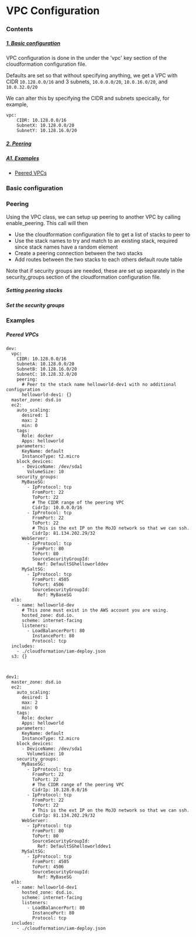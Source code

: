 # VPC Configuration

### Contents

##### [1. Basic configuration](#basic-configuration)

VPC configuration is done in the under the 'vpc' key section of the cloudformation configuration file.

Defaults are set so that without specifying anything, we get a VPC with CIDR `10.128.0.0/16` and 3 subnets, `10.0.0.0/20`, `10.0.16.0/20`, and `10.0.32.0/20`

We can alter this by specifying the CIDR and subnets specically, for example,

	vpc:
	    CIDR: 10.128.0.0/16
	    SubnetX: 10.128.0.0/20
	    SubnetY: 10.128.16.0/20

##### [2. Peering](#peering)

##### [A1. Examples](#examples)

* [Peered VPCs](#peered-vpcs)

### Basic configuration 


### Peering

Using the VPC class, we can setup up peering to another VPC by calling enable_peering. This call will then

* Use the cloudformation configuration file to get a list of stacks to peer to
* Use the stack names to try and match to an existing stack, required since stack names have a random element
* Create a peering connection between the two stacks
* Add routes between the two stacks to each others default route table

Note that if security groups are needed, these are set up separately in the security_groups section of the cloudformation configuration file.

##### Setting peering stacks

##### Set the security groups

### Examples

##### Peered VPCs

	dev:
	  vpc:
	    CIDR: 10.128.0.0/16
	    SubnetA: 10.128.0.0/20
	    SubnetB: 10.128.16.0/20
	    SubnetC: 10.128.32.0/20
	    peering:
	      # Peer to the stack name helloworld-dev1 with no additional configuration
	      helloworld-dev1: {}
	  master_zone: dsd.io
	  ec2:
	    auto_scaling:
	      desired: 1
	      max: 2
	      min: 0
	    tags:
	      Role: docker
	      Apps: helloworld
	    parameters:
	      KeyName: default
	      InstanceType: t2.micro
	    block_devices:
	      - DeviceName: /dev/sda1
	        VolumeSize: 10
	    security_groups:
	      MyBaseSG:
	        - IpProtocol: tcp
	          FromPort: 22
	          ToPort: 22
	          # The CIDR range of the peering VPC
	          CidrIp: 10.0.0.0/16
	        - IpProtocol: tcp
	          FromPort: 22
	          ToPort: 22
	          # This is the ext IP on the MoJD network so that we can ssh.
	          CidrIp: 81.134.202.29/32
	      WebServer:
	        - IpProtocol: tcp
	          FromPort: 80
	          ToPort: 80
	          SourceSecurityGroupId:
	            Ref: DefaultSGhelloworlddev
	      MySaltSG:
	        - IpProtocol: tcp
	          FromPort: 4505
	          ToPort: 4506
	          SourceSecurityGroupId:
	            Ref: MyBaseSG
	  elb:
	    - name: helloworld-dev
	      # This zone must exist in the AWS account you are using.
	      hosted_zone: dsd.io.
	      scheme: internet-facing
	      listeners:
	        - LoadBalancerPort: 80
	          InstancePort: 80
	          Protocol: tcp
	  includes:
	    - ./cloudformation/iam-deploy.json
	  s3: {}
	
	
	
	dev1:
	  master_zone: dsd.io
	  ec2:
	    auto_scaling:
	      desired: 1
	      max: 2
	      min: 0
	    tags:
	      Role: docker
	      Apps: helloworld
	    parameters:
	      KeyName: default
	      InstanceType: t2.micro
	    block_devices:
	      - DeviceName: /dev/sda1
	        VolumeSize: 10
	    security_groups:
	      MyBaseSG:
	        - IpProtocol: tcp
	          FromPort: 22
	          ToPort: 22
	          # The CIDR range of the peering VPC
	          CidrIp: 10.128.0.0/16
	        - IpProtocol: tcp
	          FromPort: 22
	          ToPort: 22
	          # This is the ext IP on the MoJD network so that we can ssh.
	          CidrIp: 81.134.202.29/32
	      WebServer:
	        - IpProtocol: tcp
	          FromPort: 80
	          ToPort: 80
	          SourceSecurityGroupId:
	            Ref: DefaultSGhelloworlddev1
	      MySaltSG:
	        - IpProtocol: tcp
	          FromPort: 4505
	          ToPort: 4506
	          SourceSecurityGroupId:
	            Ref: MyBaseSG
	  elb:
	    - name: helloworld-dev1
	      hosted_zone: dsd.io.
	      scheme: internet-facing
	      listeners:
	        - LoadBalancerPort: 80
	          InstancePort: 80
	          Protocol: tcp
	  includes:
	    - ./cloudformation/iam-deploy.json
	 